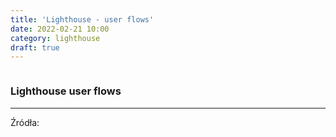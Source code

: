 ```yaml
---
title: 'Lighthouse - user flows'
date: 2022-02-21 10:00
category: lighthouse
draft: true
---
```


![]()


### Lighthouse user flows

----

Źródła:

[](https://web.dev/lighthouse-user-flows/)




